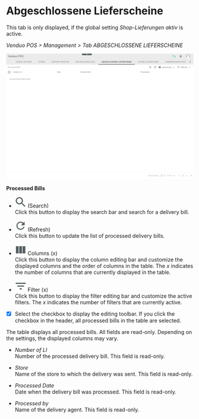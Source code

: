 # Abgeschlossene Lieferscheine

This tab is only displayed, if the global setting *Shop-Lieferungen aktiv* is active.

*Venduo POS > Management > Tab ABGESCHLOSSENE LIEFERSCHEINE*

![Abgeschlossene Lieferscheine](../../Assets/Screenshots/POS/Management/AbgeschlosseneLieferscheine/AbgeschlosseneLieferscheine.png "[Abgeschlossene Lieferscheine]")

**Processed Bills**

- ![Search](../../Assets/Icons/Search.png "[Search]") (Search)   
    Click this button to display the search bar and search for a delivery bill.

- ![Refresh](../../Assets/Icons/Refresh01.png "[Refresh]") (Refresh)   
    Click this button to update the list of processed delivery bills.

- ![Columns](../../Assets/Icons/Columns.png "[Columns]") Columns (x)   
    Click this button to display the column editing bar and customize the displayed columns and the order of columns in the table. The *x* indicates the number of columns that are currently displayed in the table.

- ![Filter](../../Assets/Icons/Filter.png "[Filter]") Filter (x)   
    Click this button to display the filter editing bar and customize the active filters. The *x* indicates the number of filters that are currently active.

- [x]    
    Select the checkbox to display the editing toolbar. If you click the checkbox in the header, all processed bills in the table are selected.

The table displays all processed bills. All fields are read-only. Depending on the settings, the displayed columns may vary.

- *Number of LI*   
    Number of the processed delivery bill. This field is read-only.

- *Store*   
    Name of the store to which the delivery was sent. This field is read-only.

- *Processed Date*   
    Date when the delivery bill was processed. This field is read-only.

- *Processed by*   
    Name of the delivery agent. This field is read-only.


[comment]: <> (to be completed)
